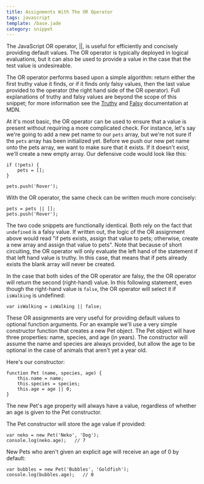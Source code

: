 ```yaml
---
title: Assignments With The OR Operator
tags: javascript
template: /base.jade
category: snippet
---
```


The JavaScript OR operator, ||, is useful for efficiently and concisely providing default values. The OR operator is typically deployed in logical evaluations, but it can also be used to provide a value in the case that the test value is undesireable. 

The OR operator performs based upon a simple algorithm: return either the first truthy value it finds, or if it finds only falsy values, then the last value provided to the operator (the right hand side of the OR operator). Full explanations of truthy and falsy values are beyond the scope of this snippet; for more information see the [Truthy](https://developer.mozilla.org/en-US/docs/Glossary/Truthy) and [Falsy](https://developer.mozilla.org/en-US/docs/Glossary/Falsy) documentation at MDN.

At it's most basic, the OR operator can be used to ensure that a value is present without requiring a more complicated check. For instance, let's say we're going to add a new pet name to our `pets` array, but we're not sure if the `pets` array has been initialized yet. Before we push our new pet name onto the pets array, we want to make sure that it exists. If it doesn't exist, we'll create a new empty array. Our defensive code would look like this:

```
if (!pets) {
    pets = [];
}

pets.push('Rover');
```

With the OR operator, the same check can be written much more concisely:

```
pets = pets || [];
pets.push('Rover');
```

The two code snippets are functionally identical. Both rely on the fact that `undefined` is a falsy value. If written out, the logic of the OR assignment above would read "if pets exists, assign that value to pets; otherwise, create a new array and assign that value to pets". Note that because of short circuiting, the OR operator will only evaluate the left hand of the statement if that left hand value is truthy. In this case, that means that if pets already exists the blank array will never be created.

In the case that both sides of the OR operator are falsy, the the OR operator will return the second (right-hand) value. In this following statement, even though the right-hand value is `false`, the OR operator will select it if `isWalking` is undefined:

```
var isWalking = isWalking || false;
```

These OR assignments are very useful for providing default values to optional function arguments. For an example we'll use a very simple constructor function that creates a new Pet object. The Pet object will have three properties: name, species, and age (in years). The constructor will assume the name and species are always provided, but allow the age to be optional in the case of animals that aren't yet a year old.

Here's our constructor:

```
function Pet (name, species, age) {
    this.name = name;
    this.species = species;
    this.age = age || 0;
}
```

The new Pet's age property will always have a value, regardless of whether an age is given to the Pet constructor. 

The Pet constructor will store the age value if provided:

```
var neko = new Pet('Neko', 'Dog');
console.log(neko.age);   // 7
```

New Pets who aren't given an explicit age will receive an age of 0 by default:

```
var bubbles = new Pet('Bubbles', 'Goldfish');
console.log(bubbles.age);   // 0
```
